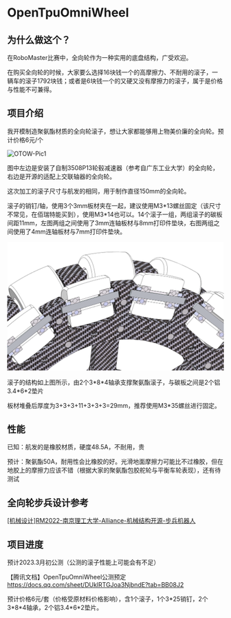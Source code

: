 # OpenTpuOmniWheel

## 为什么做这个？

在RoboMaster比赛中，全向轮作为一种实用的底盘结构，广受欢迎。

在购买全向轮的时候，大家要么选择16块钱一个的高摩擦力、不耐用的滚子，一辆车的滚子1792块钱；或者是6块钱一个的又硬又没有摩擦力的滚子，属于是价格与性能不可兼得。

## 项目介绍

我开模制造聚氨酯材质的全向轮滚子，想让大家都能够用上物美价廉的全向轮。预计价格6元/个

![OTOW-Pic1](OTOW-Pic1.jpg)

图中左边是安装了自制3508P13轮毂减速器（参考自广东工业大学）的全向轮，右边是开源的适配上交联轴器的全向轮。

这次加工的滚子尺寸与航发的相同，用于制作直径150mm的全向轮。

滚子的销钉/轴，使用3个3mm板材夹在一起，建议使用M3\*13螺丝固定（该尺寸不常见，在佰瑞特能买到），使用M3\*14也可以。14个滚子一组，两组滚子的碳板间距11mm，左图两组之间使用了3mm连轴板材与8mm打印件垫块，右图两组之间使用了4mm连轴板材与7mm打印件垫块。

![OTOW-Pic2](OTOW-Pic2.png)

滚子的结构如上图所示，由2个3\*8\*4轴承支撑聚氨酯滚子，与碳板之间是2个铝3.4\*6\*2垫片

板材堆叠后厚度为3+3+3+11+3+3+3=29mm，推荐使用M3*35螺丝进行固定。

## 性能

已知：航发的是橡胶材质，硬度48.5A，不耐用，贵

预计：聚氨酯50A，耐用性会比橡胶的好。光滑地面摩擦力可能比不过橡胶，但在地胶上的摩擦力应该不错（根据大家的聚氨酯包胶舵轮与平衡车轮表现），还有待测试

## 全向轮步兵设计参考

[[机械设计]RM2022-南京理工大学-Alliance-机械结构开源-步兵机器人](https://bbs.robomaster.com/forum.php?mod=forumdisplay&fid=63&filter=typeid&typeid=11) 

## 项目进度

预计2023.3月初公测（公测的滚子性能上可能会有不足）

【腾讯文档】OpenTpuOmniWheel公测预定
https://docs.qq.com/sheet/DUklRTGJoa3NjbndE?tab=BB08J2

预计价格6元/套（价格受原材料价格影响），含1个滚子，1个3\*25销钉，2个3\*8\*4轴承，2个铝3.4\*6\*2垫片。
